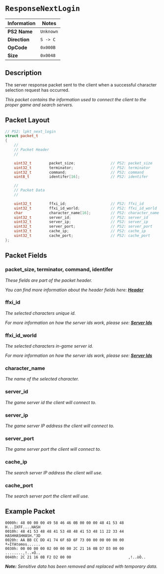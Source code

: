 # `ResponseNextLogin`

| Information               | Notes |
|---                        |---    |
| **PS2 Name**              | `Unknown` |
| **Direction**             | `S -> C` |
| **OpCode**                | `0x000B` |
| **Size**                  | `0x0048` |

## Description

The server response packet sent to the client when a successful character selection request has occurred.

_This packet contains the information used to connect the client to the proper game and search servers._

## Packet Layout

```cpp
// PS2: lpkt_next_login
struct packet_t
{
    //
    // Packet Header
    //

    uint32_t        packet_size;                // PS2: packet_size
    uint32_t        terminator;                 // PS2: terminator
    uint32_t        command;                    // PS2: command
    uint8_t         identifer[16];              // PS2: identifer

    //
    // Packet Data
    //

    uint32_t        ffxi_id;                    // PS2: ffxi_id
    uint32_t        ffxi_id_world;              // PS2: ffxi_id_world
    char            character_name[16];         // PS2: character_name
    uint32_t        server_id;                  // PS2: server_id
    uint32_t        server_ip;                  // PS2: server_ip
    uint32_t        server_port;                // PS2: server_port
    uint32_t        cache_ip;                   // PS2: cache_ip
    uint32_t        cache_port;                 // PS2: cache_port
};
```

## Packet Fields

### packet_size, terminator, command, identifer

_These fields are part of the packet header._

_You can find more information about the header fields here: [**Header**](/lobby/Header.md)_

### ffxi_id

_The selected characters unique id._

_For more information on how the server ids work, please see: [**Server Ids**](/lobby/Notes.md#server-ids)_

### ffxi_id_world

_The selected characters in-game server id._

_For more information on how the server ids work, please see: [**Server Ids**](/lobby/Notes.md#server-ids)_

### character_name

_The name of the selected character._

### server_id

_The game server id the client will connect to._

### server_ip

_The game server IP address the client will connect to._

### server_port

_The game server port the client will connect to._

### cache_ip

_The search server IP address the client will use._

### cache_port

_The search server port the client will use._

## Example Packet

```
0000h: 48 00 00 00 49 58 46 46 0B 00 00 00 48 41 53 48  H...IXFF....HASH
0010h: 48 41 53 48 48 41 53 48 48 41 53 48 11 22 33 44  HASHHASHHASH."3D
0020h: AA BB CC DD 41 74 6F 6D 6F 73 00 00 00 00 00 00  ª»ÌÝAtomos......
0030h: 00 00 00 00 02 00 00 00 2C 21 16 0B D7 D3 00 00  ........,!..×Ó..
0040h: 2C 21 16 0B F2 D2 00 00                          ,!..òÒ..
```

_**Note:** Sensitive data has been removed and replaced with temporary data._
